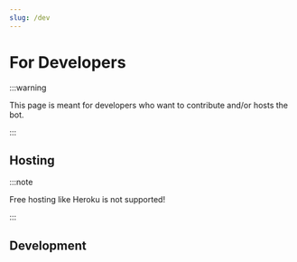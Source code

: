 ```yaml
---
slug: /dev
---
```


# For Developers

:::warning

This page is meant for developers who want to contribute and/or hosts the bot.

:::

## Hosting

:::note

Free hosting like Heroku is not supported!

:::

## Development
